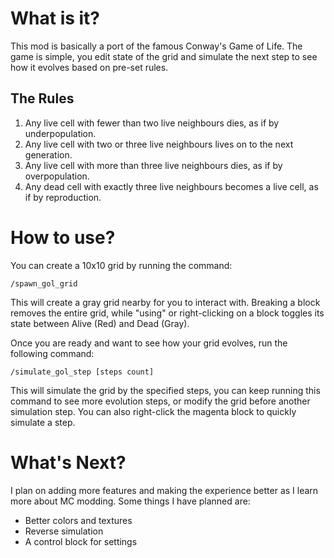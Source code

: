 # What is it?
This mod is basically a port of the famous Conway's Game of Life. The game is simple, you edit state of the grid and simulate the next step to see how it evolves based on pre-set rules.
## The Rules
1. Any live cell with fewer than two live neighbours dies, as if by underpopulation.
2. Any live cell with two or three live neighbours lives on to the next generation.
3. Any live cell with more than three live neighbours dies, as if by overpopulation.
4. Any dead cell with exactly three live neighbours becomes a live cell, as if by reproduction.

# How to use?
You can create a 10x10 grid by running the command:
```
/spawn_gol_grid
```
This will create a gray grid nearby for you to interact with. Breaking a block removes the entire grid, while "using" or right-clicking on a block toggles its state between Alive (Red) and Dead (Gray).

Once you are ready and want to see how your grid evolves, run the following command:
```
/simulate_gol_step [steps count]
```
This will simulate the grid by the specified steps, you can keep running this command to see more evolution steps, or modify the grid before another simulation step. You can also right-click the magenta block to quickly simulate a step.

# What's Next?
I plan on adding more features and making the experience better as I learn more about MC modding. Some things I have planned are:
- Better colors and textures
- Reverse simulation
- A control block for settings

